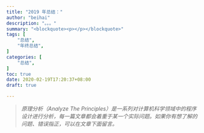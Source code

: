 ```yaml
---
title: "2019 年总结："
author: "beihai"
description: "。。。"
summary: "<blockquote><p></p></blockquote>"
tags: [
    "总结",
  	"年终总结",
]
categories: [
    "总结",
]
toc: true
date: 2020-02-19T17:20:37+08:00
draft: true

---
```


> *原理分析（Analyze The Principles）是一系列对计算机科学领域中的程序设计进行分析，每一篇文章都会着重于某一个实际问题。如果你有想了解的问题、错误指正，可以在文章下面留言。*

